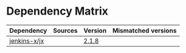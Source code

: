 # Dependency Matrix

Dependency | Sources | Version | Mismatched versions
---------- | ------- | ------- | -------------------
[jenkins-x/jx](https://github.com/jenkins-x/jx.git) |  | [2.1.8](https://github.com/jenkins-x/jx/releases/tag/v2.1.8) | 
